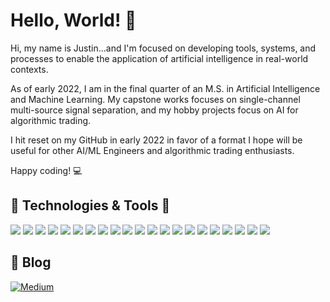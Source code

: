 # Hello, World! 👋

Hi, my name is Justin...and I'm focused on developing tools, systems, and processes to enable the application of artificial intelligence in real-world contexts.

As of early 2022, I am in the final quarter of an M.S. in Artificial Intelligence and Machine Learning. My capstone works focuses on single-channel multi-source signal separation, and my hobby projects focus on AI for algorithmic trading.

I hit reset on my GitHub in early 2022 in favor of a format I hope will be useful for other AI/ML Engineers and algorithmic trading enthusiasts.

Happy coding! 💻

## 🔧 Technologies & Tools 🔧 
![](https://img.shields.io/badge/OS-MacOS-informational?style=flat&logo=macos&logoColor=white&color=2bbc8a)
![](https://img.shields.io/badge/Editor-VS_Code-informational?style=flat&logo=visualstudiocode&logoColor=white&color=2bbc8a)
![](https://img.shields.io/badge/Editor-Jupyter_Lab-informational?style=flat&logo=jupyter&logoColor=white&color=2bbc8a)
![](https://img.shields.io/badge/Editor-Colab-informational?style=flat&logo=googlecolab&logoColor=white&color=2bbc8a)
![](https://img.shields.io/badge/Code-Python-informational?style=flat&logo=python&logoColor=white&color=2bbc8a)
![](https://img.shields.io/badge/Code-TensorFlow-informational?style=flat&logo=tensorflow&logoColor=white&color=2bbc8a)
![](https://img.shields.io/badge/Code-OpenAI-informational?style=flat&logo=openai&logoColor=white&color=2bbc8a)
![](https://img.shields.io/badge/Code-Hugging_Face-informational?style=flat&logo=HuggingFace&logoColor=white&color=2bbc8a)
![](https://img.shields.io/badge/Code_Style-YAPF-informational?style=flat&logo=google&logoColor=white&color=2bbc8a)
![](https://img.shields.io/badge/Tools-Heroku-informational?style=flat&logo=heroku&logoColor=white&color=2bbc8a)
![](https://img.shields.io/badge/Tools-GoogleCloud-informational?style=flat&logo=googlecloud&logoColor=white&color=2bbc8a)
![](https://img.shields.io/badge/Tools-Vertex_AI-informational?style=flat&logo=googlecloud&logoColor=white&color=2bbc8a)
![](https://img.shields.io/badge/Tools-Gitlab-informational?style=flat&logo=gitlab&logoColor=white&color=2bbc8a)
![](https://img.shields.io/badge/Tools-Gitkraken-informational?style=flat&logo=GitKraken&logoColor=white&color=2bbc8a)
![](https://img.shields.io/badge/Tools-Gitpod-informational?style=flat&logo=gitpod&logoColor=white&color=2bbc8a)
![](https://img.shields.io/badge/Tools-Vault-informational?style=flat&logo=vault&logoColor=white&color=2bbc8a)
![](https://img.shields.io/badge/Docs-Material_MkDocs-informational?style=flat&logo=&logoColor=white&color=2bbc8a)
![](https://img.shields.io/badge/Data_Apps-Plotly-informational?style=flat&logo=Plotly&logoColor=white&color=2bbc8a)
![](https://img.shields.io/badge/Data_Apps-Streamlit-informational?style=flat&logo=Streamlit&logoColor=white&color=2bbc8a)
![](https://img.shields.io/badge/GUIs-PySide6-informational?style=flat&logo=Qt&logoColor=white&color=2bbc8a)
![](https://img.shields.io/badge/GUIs-Tkinter-informational?style=flat&logo=python&logoColor=white&color=2bbc8a)


## 📝 Blog 
[![Medium](https://img.shields.io/badge/Medium-12100E?style=for-the-badge&logo=medium&logoColor=white)](https://theaiengineer.medium.com)
